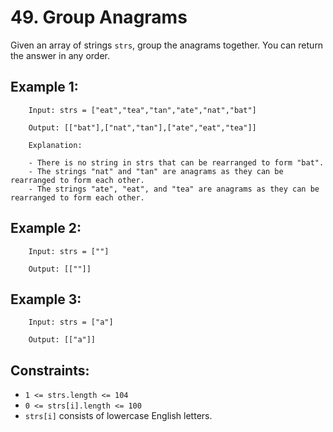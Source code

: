 # 49. Group Anagrams

Given an array of strings `strs`, group the anagrams together. You can return the answer in any order.

 

## Example 1:

        Input: strs = ["eat","tea","tan","ate","nat","bat"]

        Output: [["bat"],["nat","tan"],["ate","eat","tea"]]

        Explanation:

        - There is no string in strs that can be rearranged to form "bat".
        - The strings "nat" and "tan" are anagrams as they can be rearranged to form each other.
        - The strings "ate", "eat", and "tea" are anagrams as they can be rearranged to form each other.
## Example 2:

        Input: strs = [""]

        Output: [[""]]

## Example 3:

        Input: strs = ["a"]

        Output: [["a"]]

 

## Constraints:

- `1 <= strs.length <= 104`
- `0 <= strs[i].length <= 100`
- `strs[i]` consists of lowercase English letters.
